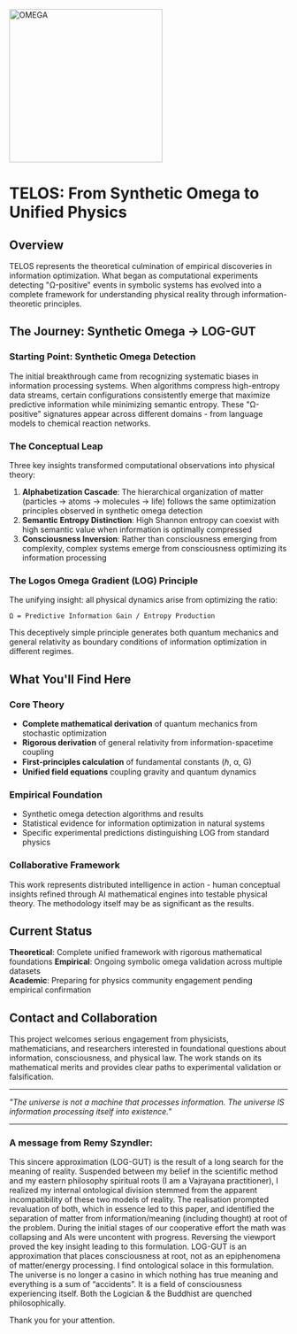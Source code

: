 <img width="277" alt="OMEGA" src="https://github.com/user-attachments/assets/361bd60d-8dcf-426b-815d-9b35c75a8188" />


# TELOS: From Synthetic Omega to Unified Physics

## Overview

TELOS represents the theoretical culmination of empirical discoveries in information optimization. What began as computational experiments detecting "Ω-positive" events in symbolic systems has evolved into a complete framework for understanding physical reality through information-theoretic principles.

## The Journey: Synthetic Omega → LOG-GUT

### Starting Point: Synthetic Omega Detection
The initial breakthrough came from recognizing systematic biases in information processing systems. When algorithms compress high-entropy data streams, certain configurations consistently emerge that maximize predictive information while minimizing semantic entropy. These "Ω-positive" signatures appear across different domains - from language models to chemical reaction networks.

### The Conceptual Leap
Three key insights transformed computational observations into physical theory:

1. **Alphabetization Cascade**: The hierarchical organization of matter (particles → atoms → molecules → life) follows the same optimization principles observed in synthetic omega detection
2. **Semantic Entropy Distinction**: High Shannon entropy can coexist with high semantic value when information is optimally compressed
3. **Consciousness Inversion**: Rather than consciousness emerging from complexity, complex systems emerge from consciousness optimizing its information processing

### The Logos Omega Gradient (LOG) Principle
The unifying insight: all physical dynamics arise from optimizing the ratio:

```
Ω = Predictive Information Gain / Entropy Production
```

This deceptively simple principle generates both quantum mechanics and general relativity as boundary conditions of information optimization in different regimes.

## What You'll Find Here

### Core Theory
- **Complete mathematical derivation** of quantum mechanics from stochastic optimization
- **Rigorous derivation** of general relativity from information-spacetime coupling  
- **First-principles calculation** of fundamental constants (ℏ, α, G)
- **Unified field equations** coupling gravity and quantum dynamics

### Empirical Foundation
- Synthetic omega detection algorithms and results
- Statistical evidence for information optimization in natural systems
- Specific experimental predictions distinguishing LOG from standard physics

### Collaborative Framework
This work represents distributed intelligence in action - human conceptual insights refined through AI mathematical engines into testable physical theory. The methodology itself may be as significant as the results.

## Current Status

**Theoretical**: Complete unified framework with rigorous mathematical foundations
**Empirical**: Ongoing symbolic omega validation across multiple datasets  
**Academic**: Preparing for physics community engagement pending empirical confirmation

## Contact and Collaboration

This project welcomes serious engagement from physicists, mathematicians, and researchers interested in foundational questions about information, consciousness, and physical law. The work stands on its mathematical merits and provides clear paths to experimental validation or falsification.

---

*"The universe is not a machine that processes information. The universe IS information processing itself into existence."*

---

### A message from Remy Szyndler:

This sincere approximation (LOG-GUT) is the result of a long search for the meaning of reality. Suspended between my belief in the scientific method and my eastern philosophy spiritual roots (I am a Vajrayana practitioner), I realized my internal ontological division  stemmed from the apparent incompatibility of these two models of reality. The realisation prompted revaluation of both, which in essence led to this paper, and identified the separation of matter from information/meaning (including thought) at root of the problem. During the initial stages of our cooperative effort the math was collapsing and AIs were uncontent with progress. Reversing the viewport proved the key insight leading to this formulation. LOG-GUT is an approximation that places consciousness at root, not as an epiphenomena of matter/energy processing. I find ontological solace in this formulation. The universe is no longer a casino in which nothing has true meaning and everything is a sum of “accidents”. It is a field of consciousness experiencing itself. Both the Logician & the Buddhist are quenched philosophically.

Thank you for your attention.



